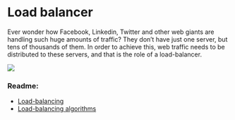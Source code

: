 # Load balancer

Ever wonder how Facebook, Linkedin, Twitter and other web giants are handling such huge amounts of traffic? They don’t have just one server, but tens of thousands of them. In order to achieve this, web traffic needs to be distributed to these servers, and that is the role of a load-balancer.

![](https://s3.amazonaws.com/alx-intranet.hbtn.io/uploads/medias/2020/9/6cefdd14b2f8c36789cba132bd5a10d42d88a177.png?X-Amz-Algorithm=AWS4-HMAC-SHA256&X-Amz-Credential=AKIARDDGGGOUSBVO6H7D%2F20240815%2Fus-east-1%2Fs3%2Faws4_request&X-Amz-Date=20240815T014100Z&X-Amz-Expires=86400&X-Amz-SignedHeaders=host&X-Amz-Signature=7064814cff47225d60e4ca7d1d2512cb2bcd47dbaceed7f21786e390d2bc5919)

### Readme:

-   [Load-balancing](https://intranet.alxswe.com/rltoken/uDVymz9bQw597uWFOxZtpQ "Load-balancing")
-   [Load-balancing algorithms](https://intranet.alxswe.com/rltoken/muykEaCuDmB5dLD6jLkrCg "Load-balancing algorithms")